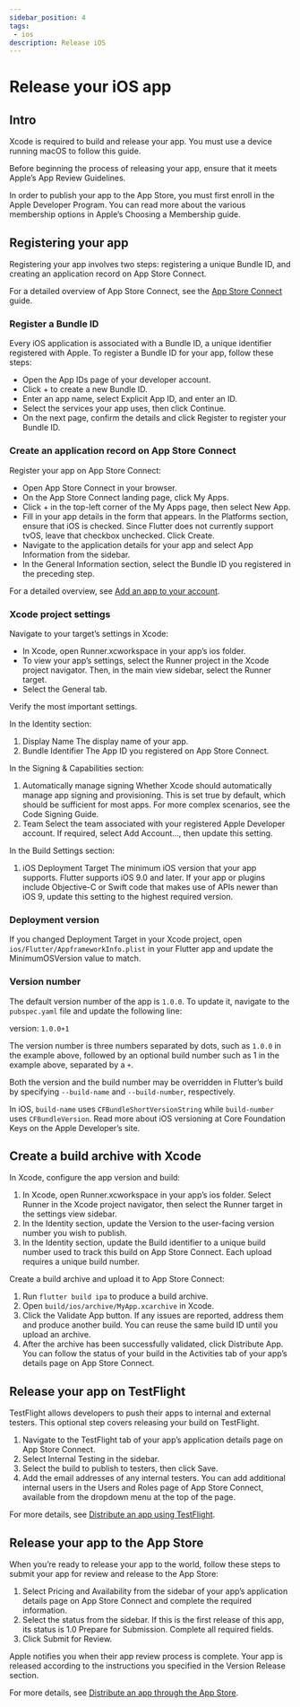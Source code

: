 ```yaml
---
sidebar_position: 4
tags: 
 - ios
description: Release iOS
---
```


# Release your iOS app
## Intro
Xcode is required to build and release your app. You must use a device running macOS to follow this guide.

Before beginning the process of releasing your app, ensure that it meets Apple’s App Review Guidelines.

In order to publish your app to the App Store, you must first enroll in the Apple Developer Program. You can read more about the various membership options in Apple’s Choosing a Membership guide.

## Registering your app
Registering your app involves two steps: registering a unique Bundle ID, and creating an application record on App Store Connect.

For a detailed overview of App Store Connect, see the [App Store Connect](https://developer.apple.com/support/app-store-connect/) guide.

### Register a Bundle ID
Every iOS application is associated with a Bundle ID, a unique identifier registered with Apple. To register a Bundle ID for your app, follow these steps:

- Open the App IDs page of your developer account.
- Click + to create a new Bundle ID.
- Enter an app name, select Explicit App ID, and enter an ID.
- Select the services your app uses, then click Continue.
- On the next page, confirm the details and click Register to register your Bundle ID.

### Create an application record on App Store Connect
Register your app on App Store Connect:

- Open App Store Connect in your browser.
- On the App Store Connect landing page, click My Apps.
- Click + in the top-left corner of the My Apps page, then select New App.
- Fill in your app details in the form that appears. In the Platforms section, ensure that iOS is checked. Since Flutter does not currently support tvOS, leave that checkbox unchecked. Click Create.
- Navigate to the application details for your app and select App Information from the sidebar.
- In the General Information section, select the Bundle ID you registered in the preceding step.

For a detailed overview, see [Add an app to your account](https://help.apple.com/app-store-connect/#/dev2cd126805).

### Xcode project settings

Navigate to your target’s settings in Xcode:
- In Xcode, open Runner.xcworkspace in your app’s ios folder.
- To view your app’s settings, select the Runner project in the Xcode project navigator. Then, in the main view sidebar, select the Runner target.
- Select the General tab.

Verify the most important settings.

In the Identity section:
1. Display Name
The display name of your app.
2. Bundle Identifier
The App ID you registered on App Store Connect.

In the Signing & Capabilities section:
1. Automatically manage signing
Whether Xcode should automatically manage app signing and provisioning. This is set true by default, which should be sufficient for most apps. For more complex scenarios, see the Code Signing Guide.
2. Team
Select the team associated with your registered Apple Developer account. If required, select Add Account…, then update this setting.

In the Build Settings section:
1. iOS Deployment Target
The minimum iOS version that your app supports. Flutter supports iOS 9.0 and later. If your app or plugins include Objective-C or Swift code that makes use of APIs newer than iOS 9, update this setting to the highest required version.

### Deployment version

If you changed Deployment Target in your Xcode project, open `ios/Flutter/AppframeworkInfo.plist` in your Flutter app and update the MinimumOSVersion value to match.

### Version number
The default version number of the app is `1.0.0`. To update it, navigate to the `pubspec.yaml` file and update the following line:

version: `1.0.0+1`

The version number is three numbers separated by dots, such as `1.0.0` in the example above, followed by an optional build number such as 1 in the example above, separated by a `+`.

Both the version and the build number may be overridden in Flutter’s build by specifying `--build-name` and `--build-number`, respectively.

In iOS, `build-name` uses `CFBundleShortVersionString` while `build-number` uses `CFBundleVersion`. Read more about iOS versioning at Core Foundation Keys on the Apple Developer’s site.

## Create a build archive with Xcode
In Xcode, configure the app version and build:

1. In Xcode, open Runner.xcworkspace in your app’s ios folder.
Select Runner in the Xcode project navigator, then select the Runner target in the settings view sidebar.
2. In the Identity section, update the Version to the user-facing version number you wish to publish.
3. In the Identity section, update the Build identifier to a unique build number used to track this build on App Store Connect. Each upload requires a unique build number.

Create a build archive and upload it to App Store Connect:
1. Run `flutter build ipa` to produce a build archive.
2. Open `build/ios/archive/MyApp.xcarchive` in Xcode.
3. Click the Validate App button. If any issues are reported, address them and produce another build. You can reuse the same build ID until you upload an archive.
4. After the archive has been successfully validated, click Distribute App. You can follow the status of your build in the Activities tab of your app’s details page on App Store Connect.


## Release your app on TestFlight
TestFlight allows developers to push their apps to internal and external testers. This optional step covers releasing your build on TestFlight.

1. Navigate to the TestFlight tab of your app’s application details page on App Store Connect.
2. Select Internal Testing in the sidebar.
3. Select the build to publish to testers, then click Save.
4. Add the email addresses of any internal testers. You can add additional internal users in the Users and Roles page of App Store Connect, available from the dropdown menu at the top of the page.

For more details, see [Distribute an app using TestFlight](https://help.apple.com/xcode/mac/current/#/dev2539d985f).

## Release your app to the App Store
When you’re ready to release your app to the world, follow these steps to submit your app for review and release to the App Store:

1. Select Pricing and Availability from the sidebar of your app’s application details page on App Store Connect and complete the required information.
2. Select the status from the sidebar. If this is the first release of this app, its status is 1.0 Prepare for Submission. Complete all required fields.
3. Click Submit for Review.

Apple notifies you when their app review process is complete. Your app is released according to the instructions you specified in the Version Release section.

For more details, see [Distribute an app through the App Store](https://help.apple.com/xcode/mac/current/#/dev067853c94).


